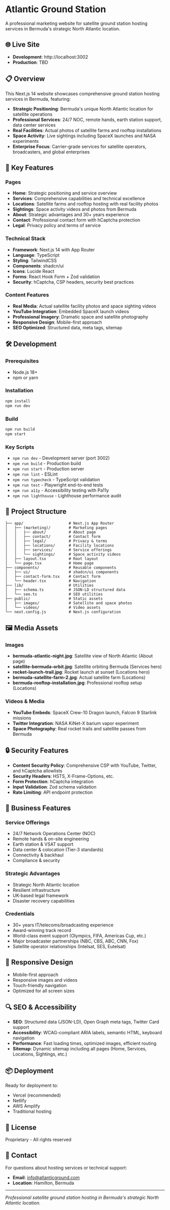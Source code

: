 # Atlantic Ground Station

A professional marketing website for satellite ground station hosting services in Bermuda's strategic North Atlantic location.

## 🌐 Live Site

- **Development**: http://localhost:3002
- **Production**: TBD

## 📋 Overview

This Next.js 14 website showcases comprehensive ground station hosting services in Bermuda, featuring:

- **Strategic Positioning**: Bermuda's unique North Atlantic location for satellite operations
- **Professional Services**: 24/7 NOC, remote hands, earth station support, data center services
- **Real Facilities**: Actual photos of satellite farms and rooftop installations
- **Space Activity**: Live sightings including SpaceX launches and NASA experiments
- **Enterprise Focus**: Carrier-grade services for satellite operators, broadcasters, and global enterprises

## 🚀 Key Features

### Pages
- **Home**: Strategic positioning and service overview
- **Services**: Comprehensive capabilities and technical excellence
- **Locations**: Satellite farms and rooftop hosting with real facility photos
- **Sightings**: Space activity videos and photos from Bermuda
- **About**: Strategic advantages and 30+ years experience
- **Contact**: Professional contact form with hCaptcha protection
- **Legal**: Privacy policy and terms of service

### Technical Stack
- **Framework**: Next.js 14 with App Router
- **Language**: TypeScript
- **Styling**: TailwindCSS
- **Components**: shadcn/ui
- **Icons**: Lucide React
- **Forms**: React Hook Form + Zod validation
- **Security**: hCaptcha, CSP headers, security best practices

### Content Features
- **Real Media**: Actual satellite facility photos and space sighting videos
- **YouTube Integration**: Embedded SpaceX launch videos
- **Professional Imagery**: Dramatic space and satellite photography
- **Responsive Design**: Mobile-first approach
- **SEO Optimized**: Structured data, meta tags, sitemap

## 🛠 Development

### Prerequisites
- Node.js 18+
- npm or yarn

### Installation
```bash
npm install
npm run dev
```

### Build
```bash
npm run build
npm start
```

### Key Scripts
- `npm run dev` - Development server (port 3002)
- `npm run build` - Production build
- `npm run start` - Production server
- `npm run lint` - ESLint
- `npm run typecheck` - TypeScript validation
- `npm run test` - Playwright end-to-end tests
- `npm run a11y` - Accessibility testing with Pa11y
- `npm run lighthouse` - Lighthouse performance audit

## 📁 Project Structure

```
├── app/                    # Next.js App Router
│   ├── (marketing)/        # Marketing pages
│   │   ├── about/          # About page
│   │   ├── contact/        # Contact form
│   │   ├── legal/          # Privacy & terms
│   │   ├── locations/      # Facility locations
│   │   ├── services/       # Service offerings
│   │   └── sightings/      # Space activity videos
│   ├── layout.tsx          # Root layout
│   └── page.tsx            # Home page
├── components/             # Reusable components
│   ├── ui/                 # shadcn/ui components
│   ├── contact-form.tsx    # Contact form
│   └── header.tsx          # Navigation
├── lib/                    # Utilities
│   ├── schema.ts           # JSON-LD structured data
│   └── seo.ts              # SEO utilities
├── public/                 # Static assets
│   ├── images/             # Satellite and space photos
│   └── videos/             # Video assets
└── next.config.js          # Next.js configuration
```

## 🖼 Media Assets

### Images
- **bermuda-atlantic-night.jpg**: Satellite view of North Atlantic (About page)
- **satellite-bermuda-orbit.jpg**: Satellite orbiting Bermuda (Services hero)
- **rocket-launch-trail.jpg**: Rocket launch at sunset (Locations hero)
- **bermuda-satellite-farm-2.jpg**: Actual satellite farm (Locations)
- **bermuda-rooftop-installation.jpg**: Professional rooftop setup (Locations)

### Videos & Media
- **YouTube Embeds**: SpaceX Crew-10 Dragon launch, Falcon 9 Starlink missions
- **Twitter Integration**: NASA KiNet-X barium vapor experiment
- **Space Photography**: Real rocket trails and satellite passes from Bermuda

## 🔒 Security Features

- **Content Security Policy**: Comprehensive CSP with YouTube, Twitter, and hCaptcha allowlists
- **Security Headers**: HSTS, X-Frame-Options, etc.
- **Form Protection**: hCaptcha integration
- **Input Validation**: Zod schema validation
- **Rate Limiting**: API endpoint protection

## 🌟 Business Features

### Service Offerings
- 24/7 Network Operations Center (NOC)
- Remote hands & on-site engineering
- Earth station & VSAT support
- Data center & colocation (Tier-3 standards)
- Connectivity & backhaul
- Compliance & security

### Strategic Advantages
- Strategic North Atlantic location
- Resilient infrastructure
- UK-based legal framework
- Disaster recovery capabilities

### Credentials
- 30+ years IT/telecoms/broadcasting experience
- Award-winning track record
- World-class event support (Olympics, FIFA, Americas Cup, etc.)
- Major broadcaster partnerships (NBC, CBS, ABC, CNN, Fox)
- Satellite operator relationships (Intelsat, SES, Eutelsat)

## 📱 Responsive Design

- Mobile-first approach
- Responsive images and videos
- Touch-friendly navigation
- Optimized for all screen sizes

## 🔍 SEO & Accessibility

- **SEO**: Structured data (JSON-LD), Open Graph meta tags, Twitter Card support
- **Accessibility**: WCAG-compliant ARIA labels, semantic HTML, keyboard navigation
- **Performance**: Fast loading times, optimized images, efficient routing
- **Sitemap**: Dynamic sitemap including all pages (Home, Services, Locations, Sightings, etc.)

## 📦 Deployment

Ready for deployment to:
- Vercel (recommended)
- Netlify
- AWS Amplify
- Traditional hosting

## 📄 License

Proprietary - All rights reserved

## 🤝 Contact

For questions about hosting services or technical support:
- **Email**: info@atlanticground.com
- **Location**: Hamilton, Bermuda

---

*Professional satellite ground station hosting in Bermuda's strategic North Atlantic location.*